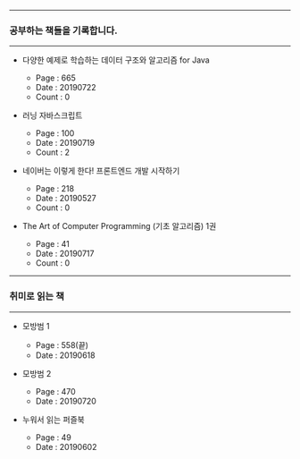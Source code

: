 * * *
### 공부하는 책들을 기록합니다. 
* * *
- 다양한 예제로 학습하는 데이터 구조와 알고리즘 for Java
    - Page : 665
    - Date : 20190722
    - Count : 0

- 러닝 자바스크립트 
    - Page : 100
    - Date : 20190719 
    - Count : 2

- 네이버는 이렇게 한다! 프론트엔드 개발 시작하기
    - Page : 218
    - Date : 20190527
    - Count : 0

- The Art of Computer Programming (기초 알고리즘) 1권 
    - Page : 41
    - Date : 20190717
    - Count : 0  

* * *
### 취미로 읽는 책 
* * *
- 모방범 1 
    -  Page : 558(끝)
    -  Date : 20190618
- 모방범 2
    -  Page : 470  
    -  Date : 20190720

- 누워서 읽는 퍼즐북
    - Page : 49
    - Date : 20190602
